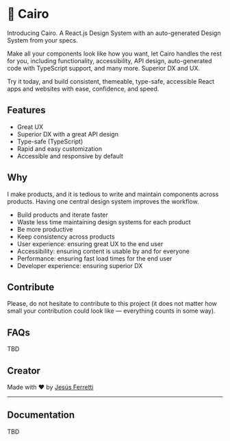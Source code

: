 # 🔺 Cairo

Introducing Cairo. A React.js Design System with an auto-generated Design System from your specs.

Make all your components look like how you want, let Cairo handles the rest for you, including functionality, accessibility, API design, auto-generated code with TypeScript support, and many more. Superior DX and UX.

Try it today, and build consistent, themeable, type-safe, accessible React apps and websites with ease, confidence, and speed.

## Features

- Great UX
- Superior DX with a great API design
- Type-safe (TypeScript)
- Rapid and easy customization
- Accessible and responsive by default

## Why

I make products, and it is tedious to write and maintain components across products. Having one central design system improves the workflow.

- Build products and iterate faster
- Waste less time maintaining design systems for each product
- Be more productive
- Keep consistency across products
- User experience: ensuring great UX to the end user
- Accessibility: ensuring content is usable by and for everyone
- Performance: ensuring fast load times for the end user
- Developer experience: ensuring superior DX

## Contribute

Please, do not hesitate to contribute to this project (it does not matter how small your contribution could look like — everything counts in some way).

## FAQs

TBD

## Creator

Made with ❤️ by [Jesús Ferretti](https://twitter.com/jferrettiboke)

---

## Documentation

TBD
